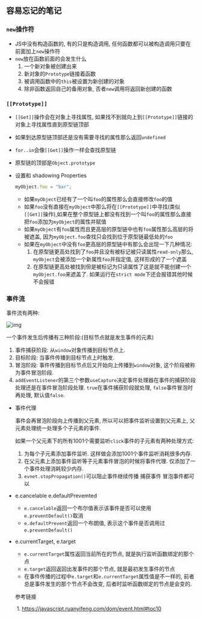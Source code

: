 ## 容易忘记的笔记

### `new`操作符

- JS中没有构造函数的, 有的只是构造调用, 任何函数都可以被构造调用只要在前面加上`new`操作符
- `new`放在函数前面的会发生什么
  1. 一个新对象被创建出来
  2. 新对象的`Prototype`链接着函数
  3. 被调用函数中的`this`被设置为新创建的对象
  4. 除非函数返回自己的备用对象, 否者`new`调用将返回新创建的函数

### `[[Prototype]]`

- `[[Get]]`操作会在对象上寻找属性, 如果找不到就向上到`[[Prototype]]`链接的对象上寻找属性直到原型链顶部

- 如果到达原型链顶部还是没有需要寻找的属性那么返回`undefined`

- `for..in`会像`[[Get]]`操作一样会查找原型链

- 原型链的顶部是`Object.prototype`

- 设置和 shadowing Properties

  ```javascript
  myObject.foo = "bar";
  ```

  - 如果`myObject`已经有了一个叫`foo`的属性那么会直接修改`foo`的值
  - 如果`foo`没有直接在`myObject`中那么将在`[[Prototype]]`中寻找(类似`[[Get]]`操作),如果在整个原型链上都没有找到一个叫`foo`的属性那么直接把`foo`添加为`myObject`的属性并赋值
  - 如果`myObject`有`foo`属性而且更高层的原型链中也有`foo`属性那么高层的将被遮盖, 因为`myObject.foo`查找只会找到位于原型链最低处的`foo`
  - 如果在`myObject`中没有`foo`更高层的原型链中有那么会出现一下几种情况:
    1. 在原型链更高处找到了`foo`并且没有被标记被只读属性`read-only`那么, `myObject`会被添加一个新属性`foo`并指定值, 这样形成的了一个遮盖
    2. 在原型链更高处被找到但是被标记为只读属性了这是就不能创建一个`myObject.foo`来遮盖了. 如果运行在`strict mode`下还会报错其他时候不会报错

### 事件流

事件流有两种:

![img](https://pic1.zhimg.com/80/v2-bf3b8dbab027713a2b21b9e8a5b7a6c4_hd.jpg)

一个事件发生后传播有三种阶段:(目标节点就是发生事件的元素)

1. 事件捕获阶段: 从`window`对象传播到目标节点上.
2. 目标阶段: 当事件传播到目标节点上时触发.
3. 冒泡阶段: 事件传播到目标节点后又开始向上传播到`window`对象, 这个阶段被称为事件冒泡阶段.
4. `addEventListener`的第三个参数`useCapture`决定事件处理器在事件的捕获阶段处理还是在事件冒泡阶段处理. `true`在事件捕获阶段就处理, `false`事件冒泡时再处理, 默认值`false`.

- 事件代理

  事件会再冒泡阶段向上传播到父元素, 所以可以把事件监听设置到父元素上, 父元素处理统一处理多个子元素的事件.

  如果一个父元素下的所有1001个需要监听`click`事件的子元素有两种处理方式:

  1. 为每个子元素添加事件监听. 这样做会添加1001个事件监听消耗很多内存.
  2. 在父元素上添加事件监听等子元素事件冒泡的时候将事件代理. 仅添加了一个事件处理消耗较少内存.
  3. `evnet.stopPropagation()`可以阻止事件继续传播 捕获事件 冒泡事件都可以

- e.cancelable e.defaultPrevemted
  - `e.cancelable`返回一个布尔值表示该事件是否可以使用`e.preventDefault()`取消
  - `e.defaultPrevent`返回一个布朗值, 表示这个事件是否调用过`e.preventDefault()`

- e.currentTarget, e.target

  - `e.currentTarget`属性返回当前所在的节点, 就是执行监听函数绑定的那个点
  - `e.target`返回返回出发事件的那个节点, 就是最初发生事件的节点
  - 在事件传播的过程中`e.target`和`e.currentTarget`属性值是不一样的, 前者总是事件发生的那个节点不会改变, 后者时监听函数绑定的节点是会变的.

  参考链接

  ​	1. <https://javascript.ruanyifeng.com/dom/event.html#toc10>